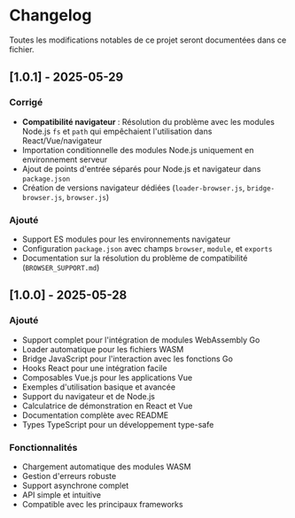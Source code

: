 # Changelog

Toutes les modifications notables de ce projet seront documentées dans ce fichier.

## [1.0.1] - 2025-05-29

### Corrigé
- **Compatibilité navigateur** : Résolution du problème avec les modules Node.js `fs` et `path` qui empêchaient l'utilisation dans React/Vue/navigateur
- Importation conditionnelle des modules Node.js uniquement en environnement serveur
- Ajout de points d'entrée séparés pour Node.js et navigateur dans `package.json`
- Création de versions navigateur dédiées (`loader-browser.js`, `bridge-browser.js`, `browser.js`)

### Ajouté
- Support ES modules pour les environnements navigateur
- Configuration `package.json` avec champs `browser`, `module`, et `exports`
- Documentation sur la résolution du problème de compatibilité (`BROWSER_SUPPORT.md`)

## [1.0.0] - 2025-05-28

### Ajouté
- Support complet pour l'intégration de modules WebAssembly Go
- Loader automatique pour les fichiers WASM
- Bridge JavaScript pour l'interaction avec les fonctions Go
- Hooks React pour une intégration facile
- Composables Vue.js pour les applications Vue
- Exemples d'utilisation basique et avancée
- Support du navigateur et de Node.js
- Calculatrice de démonstration en React et Vue
- Documentation complète avec README
- Types TypeScript pour un développement type-safe

### Fonctionnalités
- Chargement automatique des modules WASM
- Gestion d'erreurs robuste
- Support asynchrone complet
- API simple et intuitive
- Compatible avec les principaux frameworks
